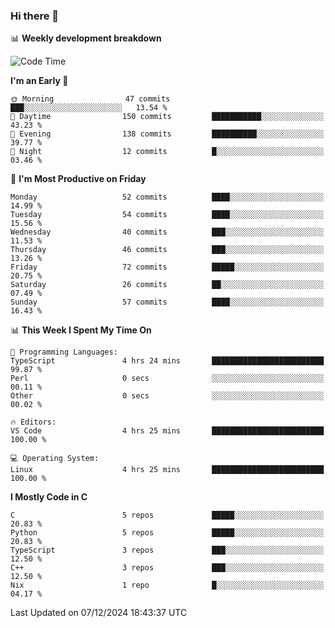 ### Hi there 👋

📊 **Weekly development breakdown**
<!--START_SECTION:waka-->
![Code Time](http://img.shields.io/badge/Code%20Time-286%20hrs%2036%20mins-blue)

**I'm an Early 🐤** 

```text
🌞 Morning                47 commits          ███░░░░░░░░░░░░░░░░░░░░░░   13.54 % 
🌆 Daytime                150 commits         ███████████░░░░░░░░░░░░░░   43.23 % 
🌃 Evening                138 commits         ██████████░░░░░░░░░░░░░░░   39.77 % 
🌙 Night                  12 commits          █░░░░░░░░░░░░░░░░░░░░░░░░   03.46 % 
```
📅 **I'm Most Productive on Friday** 

```text
Monday                   52 commits          ████░░░░░░░░░░░░░░░░░░░░░   14.99 % 
Tuesday                  54 commits          ████░░░░░░░░░░░░░░░░░░░░░   15.56 % 
Wednesday                40 commits          ███░░░░░░░░░░░░░░░░░░░░░░   11.53 % 
Thursday                 46 commits          ███░░░░░░░░░░░░░░░░░░░░░░   13.26 % 
Friday                   72 commits          █████░░░░░░░░░░░░░░░░░░░░   20.75 % 
Saturday                 26 commits          ██░░░░░░░░░░░░░░░░░░░░░░░   07.49 % 
Sunday                   57 commits          ████░░░░░░░░░░░░░░░░░░░░░   16.43 % 
```


📊 **This Week I Spent My Time On** 

```text
💬 Programming Languages: 
TypeScript               4 hrs 24 mins       █████████████████████████   99.87 % 
Perl                     0 secs              ░░░░░░░░░░░░░░░░░░░░░░░░░   00.11 % 
Other                    0 secs              ░░░░░░░░░░░░░░░░░░░░░░░░░   00.02 % 

🔥 Editors: 
VS Code                  4 hrs 25 mins       █████████████████████████   100.00 % 

💻 Operating System: 
Linux                    4 hrs 25 mins       █████████████████████████   100.00 % 
```

**I Mostly Code in C** 

```text
C                        5 repos             █████░░░░░░░░░░░░░░░░░░░░   20.83 % 
Python                   5 repos             █████░░░░░░░░░░░░░░░░░░░░   20.83 % 
TypeScript               3 repos             ███░░░░░░░░░░░░░░░░░░░░░░   12.50 % 
C++                      3 repos             ███░░░░░░░░░░░░░░░░░░░░░░   12.50 % 
Nix                      1 repo              █░░░░░░░░░░░░░░░░░░░░░░░░   04.17 % 
```




 Last Updated on 07/12/2024 18:43:37 UTC
<!--END_SECTION:waka-->
<!--
**R-enanVieira/R-enanVieira** is a ✨ _special_ ✨ repository because its `README.md` (this file) appears on your GitHub profile.

Here are some ideas to get you started:

- 🔭 I’m currently working on ...
- 🌱 I’m currently learning ...
- 👯 I’m looking to collaborate on ...
- 🤔 I’m looking for help with ...
- 💬 Ask me about ...
- 📫 How to reach me: ...
- 😄 Pronouns: ...
- ⚡ Fun fact: ...
-->
